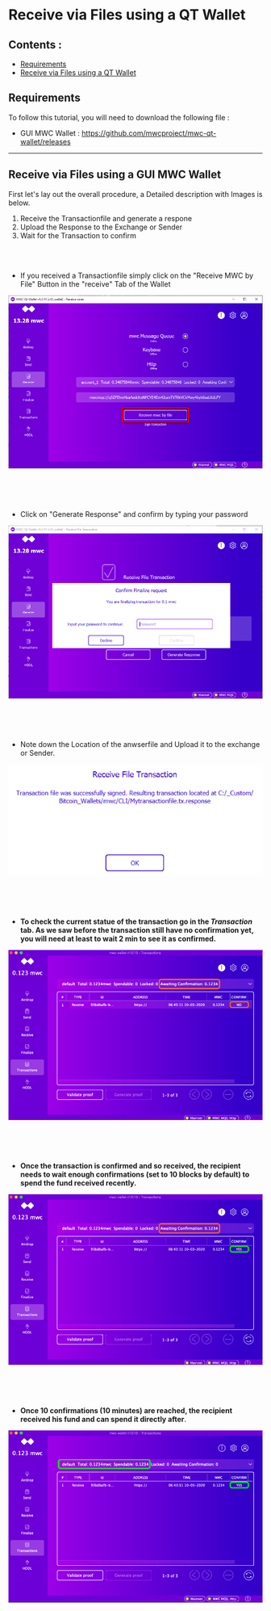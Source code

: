 # Receive via Files using a QT Wallet  


## Contents : 
  * [Requirements](#requirements)
  * [Receive via Files using a QT Wallet](#Receive-via-Files-using-a-QUI-Wallet)
  
## Requirements
To follow this tutorial, you will need to download the following file : 
- GUI MWC Wallet : https://github.com/mwcproject/mwc-qt-wallet/releases


------

## Receive via Files using a GUI MWC Wallet

 
 First let's lay out the overall procedure, a Detailed description with Images is below.
 
 1) Receive the Transactionfile and generate a respone
 2) Upload the Response to the Exchange or Sender
 3) Wait for the Transaction to confirm
 
  
  <br />
  <br /> 
  
  - If you received a Transactionfile simply click on the "Receive MWC by File" Button in the "receive" Tab of the Wallet
  
  ![receivefileqt](/static/img/receivefileqt.png "Receive Transaction File")  
  
  <br />
  <br /> 
  <br /> 
  
  - Click on "Generate Response" and confirm by typing your password
 
  
   ![generateresponse](/static/img/generateresponse1.png "Generate Response")  
   
   <br />
   <br /> 
   <br /> 
   
  - Note down the Location of the anwserfile and Upload it to the exchange or Sender.
  
  ![generateredsponse](/static/img/generateresponse2.png "Generate Response")
  
  <br />
  <br /> 
  <br /> 
  


- **To check the current statue of the transaction go in the _Transaction_ tab. As we saw before the transaction still have no confirmation yet, you will need at least to wait 2 min to see it as confirmed.**

![unconfirmed](/static/img/gui10.png "Unconfirmed")

  <br />
  <br /> 
  <br />


- **Once the transaction is confirmed and so received, the recipient needs to wait enough confirmations (set to 10 blocks by default) to spend the fund received recently.**   

![confirmed](/static/img/gui11.png "awaiting confirmations")

  <br />
  <br /> 
  <br />


- **Once 10 confirmations (10 minutes) are reached, the recipient received his fund and can spend it directly after**.   

![+10confirmation](/static/img/gui12.png "+10 confirmations")



